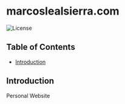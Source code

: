# marcoslealsierra.com
![License](https://img.shields.io/badge/License-GPL3-blue.svg)

Table of Contents
----------------------------
* [Introduction](#introduction)

## Introduction

Personal Website
